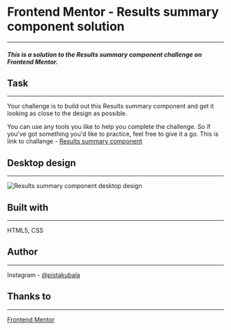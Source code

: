 # Frontend Mentor - Results summary component solution
---
##### This is a solution to the Results summary component challenge on Frontend Mentor.
## Task
---
Your challenge is to build out this Results summary component and get it looking as close to the design as possible.

You can use any tools you like to help you complete the challenge. So if you've got something you'd like to practice, feel free to give it a go.
This is link to challange - [Results summary component](https://www.frontendmentor.io/challenges/results-summary-component-CE_K6s0maV)

## Desktop design
---
![Results summary component desktop design](https://res.cloudinary.com/dz209s6jk/image/upload/v1676651421/Challenges/xals0mqfmph6kcspsezk.jpg "Results summary component desktop design")

## Built with
---
HTML5, CSS
## Author 
---
Instagram - [@pistakubala](https://www.instagram.com/pistakubala/)

## Thanks to 
---
[Frontend Mentor](https://www.frontendmentor.io/)

